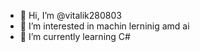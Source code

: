 - 👋 Hi, I’m @vitalik280803
- 👀 I’m interested in machin lerninig amd ai
- 🌱 I’m currently learning C#


<!---
vitalik280803/vitalik280803 is a ✨ special ✨ repository because its `README.md` (this file) appears on your GitHub profile.
You can click the Preview link to take a look at your changes.
--->
